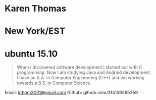 # Karen Thomas
# New York/EST
# ubuntu 15.10



> When I discovered software development I started out with C programming.  Now I am studying Java and Android development.  
> I have an A.A. in Computer Engineering (C++) and am working towards a B.S. in Computer Science.

Email: kthom3001@gmail.com
Github: github.com/314159265359
